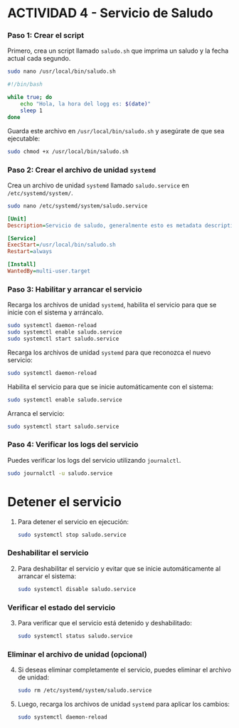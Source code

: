 # ACTIVIDAD 4   - Servicio de Saludo

### Paso 1: Crear el script

Primero, crea un script llamado `saludo.sh` que imprima un saludo y la fecha actual cada segundo.
```bash
sudo nano /usr/local/bin/saludo.sh
```

```bash
#!/bin/bash

while true; do
    echo "Hola, la hora del logg es: $(date)"
    sleep 1
done
```

Guarda este archivo en `/usr/local/bin/saludo.sh` y asegúrate de que sea ejecutable:

```bash
sudo chmod +x /usr/local/bin/saludo.sh
```

### Paso 2: Crear el archivo de unidad `systemd`

Crea un archivo de unidad `systemd` llamado `saludo.service` en `/etc/systemd/system/`.

```bash
sudo nano /etc/systemd/system/saludo.service
```

```ini
[Unit]
Description=Servicio de saludo, generalmente esto es metadata descriptiva jej

[Service]
ExecStart=/usr/local/bin/saludo.sh
Restart=always

[Install]
WantedBy=multi-user.target
```

### Paso 3: Habilitar y arrancar el servicio

Recarga los archivos de unidad `systemd`, habilita el servicio para que se inicie con el sistema y arráncalo.

```bash
sudo systemctl daemon-reload
sudo systemctl enable saludo.service
sudo systemctl start saludo.service
```
Recarga los archivos de unidad `systemd` para que reconozca el nuevo servicio:
```bash
sudo systemctl daemon-reload
```

Habilita el servicio para que se inicie automáticamente con el sistema:
```bash
sudo systemctl enable saludo.service
```

Arranca el servicio:
```bash
sudo systemctl start saludo.service
```

### Paso 4: Verificar los logs del servicio

Puedes verificar los logs del servicio utilizando `journalctl`.

```bash
sudo journalctl -u saludo.service
```


# Detener el servicio

1. Para detener el servicio en ejecución:
    ```bash
    sudo systemctl stop saludo.service
    ```

### Deshabilitar el servicio

2. Para deshabilitar el servicio y evitar que se inicie automáticamente al arrancar el sistema:
    ```bash
    sudo systemctl disable saludo.service
    ```

### Verificar el estado del servicio

3. Para verificar que el servicio está detenido y deshabilitado:
    ```bash
    sudo systemctl status saludo.service
    ```

### Eliminar el archivo de unidad (opcional)

4. Si deseas eliminar completamente el servicio, puedes eliminar el archivo de unidad:
    ```bash
    sudo rm /etc/systemd/system/saludo.service
    ```

5. Luego, recarga los archivos de unidad `systemd` para aplicar los cambios:
    ```bash
    sudo systemctl daemon-reload
    ```